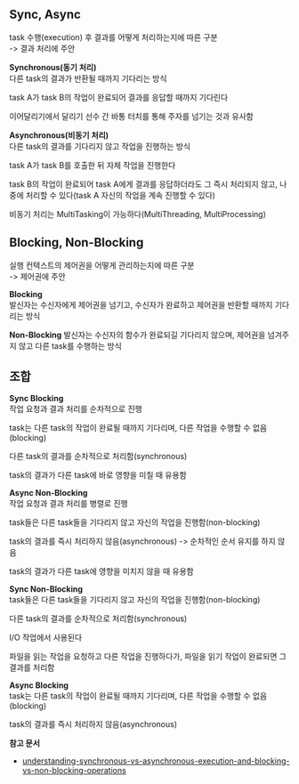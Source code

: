 ## Sync, Async

task 수행(execution) 후 결과를 어떻게 처리하는지에 따른 구분  
-> 결과 처리에 주안

**Synchronous(동기 처리)**  
다른 task의 결과가 반환될 때까지 기다리는 방식

task A가 task B의 작업이 완료되어 결과를 응답할 때까지 기다린다

이어달리기에서 달리기 선수 간 바통 터치를 통해 주자를 넘기는 것과 유사함 

**Asynchronous(비동기 처리)**  
다른 task의 결과를 기다리지 않고 작업을 진행하는 방식  

task A가 task B를 호출한 뒤 자체 작업을 진행한다

task B의 작업이 완료되어 task A에게 결과를 응답하더라도 그 즉시 처리되지 않고, 나중에 처리할 수 있다(task A 자신의 작업을 계속 진행할 수 있다)  

비동기 처리는 MultiTasking이 가능하다(MultiThreading, MultiProcessing) 

## Blocking, Non-Blocking

실행 컨텍스트의 제어권을 어떻게 관리하는지에 따른 구분  
-> 제어권에 주안

**Blocking**  
발신자는 수신자에게 제어권을 넘기고, 수신자가 완료하고 제어권을 반환할 때까지 기다리는 방식

**Non-Blocking**
발신자는 수신자의 함수가 완료되길 기다리지 않으며, 제어권을 넘겨주지 않고 다른 task를 수행하는 방식

## 조합

**Sync Blocking**  
작업 요청과 결과 처리를 순차적으로 진행   

task는 다른 task의 작업이 완료될 때까지 기다리며, 다른 작업을 수행할 수 없음(blocking)  

다른 task의 결과를 순차적으로 처리함(synchronous)

task의 결과가 다른 task에 바로 영향을 미칠 때 유용함

**Async Non-Blocking**  
작업 요청과 결과 처리를 병렬로 진행

task들은 다른 task들을 기다리지 않고 자신의 작업을 진행함(non-blocking)  

task의 결과를 즉시 처리하지 않음(asynchronous) -> 순차적인 순서 유지를 하지 않음

task의 결과가 다른 task에 영향을 미치지 않을 때 유용함

**Sync Non-Blocking**  
task들은 다른 task들을 기다리지 않고 자신의 작업을 진행함(non-blocking)  

다른 task의 결과를 순차적으로 처리함(synchronous)  

I/O 작업에서 사용된다  

파일을 읽는 작업을 요청하고 다른 작업을 진행하다가, 파일을 읽기 작업이 완료되면 그 결과를 처리함  

**Async Blocking**  
task는 다른 task의 작업이 완료될 때까지 기다리며, 다른 작업을 수행할 수 없음(blocking)

task의 결과를 즉시 처리하지 않음(asynchronous)  

**참고 문서**
- [understanding-synchronous-vs-asynchronous-execution-and-blocking-vs-non-blocking-operations](https://blog.function12.io/tag/insight/understanding-synchronous-vs-asynchronous-execution-and-blocking-vs-non-blocking-operations/)

